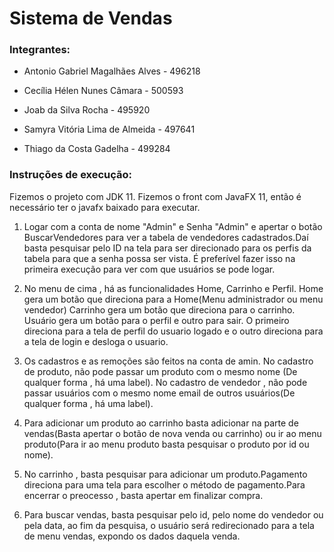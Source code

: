 # Sistema de Vendas

### Integrantes:

* Antonio Gabriel Magalhães Alves - 496218

* Cecília Hélen Nunes Câmara - 500593

* Joab da Silva Rocha - 495920

* Samyra Vitória Lima de Almeida - 497641

* Thiago da Costa Gadelha - 499284

### Instruções de execução:

Fizemos o projeto com JDK 11. Fizemos o front com JavaFX 11, então é necessário ter o javafx baixado para executar.

1. Logar com a conta de nome "Admin" e Senha "Admin" e apertar o botão BuscarVendedores para ver a tabela de vendedores cadastrados.Daí basta
pesquisar pelo ID na tela para ser direcionado para os perfis da tabela para que a senha possa ser vista.
É preferível fazer isso na primeira execução para ver com que usuários se pode logar.

2. No menu de cima , há as funcionalidades Home, Carrinho e Perfil.
Home gera um botão que direciona para a Home(Menu administrador ou menu vendedor)
Carrinho gera um botão que direciona para o carrinho.
Usuário gera um botão para o perfil e outro para sair. O primeiro direciona para a tela de perfil do usuario logado e o outro direciona para 
a tela de login e desloga o usuario.

3. Os cadastros e as remoções são feitos na conta de amin.
No cadastro de produto, não pode passar um produto com o mesmo nome (De qualquer forma , há uma label).
No cadastro de vendedor , não pode passar usuários com o mesmo nome email de outros usuários(De qualquer forma , há uma label).

4. Para adicionar um produto ao carrinho basta adicionar na parte de vendas(Basta apertar o botão de nova venda ou carrinho) ou ir ao menu 
produto(Para ir ao menu produto basta pesquisar o produto por id ou nome).

5. No carrinho , basta pesquisar para adicionar um produto.Pagamento direciona para uma tela para escolher o método de pagamento.Para encerrar o preocesso , basta apertar em finalizar compra.

6. Para buscar vendas, basta pesquisar pelo id, pelo nome do vendedor ou pela data, ao fim da pesquisa, o usuário será redirecionado para a tela de menu vendas, expondo os dados daquela venda.
